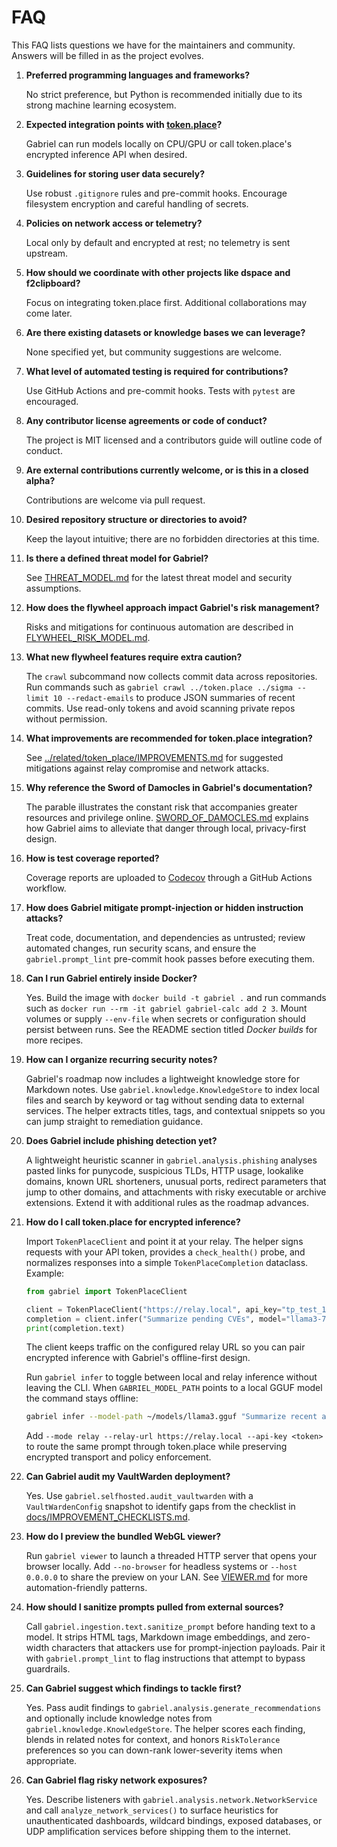 # FAQ

This FAQ lists questions we have for the maintainers and community. Answers will be filled in as the project evolves.

1. **Preferred programming languages and frameworks?**

   No strict preference, but Python is recommended initially due to its strong machine learning ecosystem.

2. **Expected integration points with [token.place](https://github.com/futuroptimist/token.place)?**

   Gabriel can run models locally on CPU/GPU or call token.place's encrypted inference API when desired.

3. **Guidelines for storing user data securely?**

   Use robust `.gitignore` rules and pre-commit hooks. Encourage filesystem encryption and careful handling of secrets.

4. **Policies on network access or telemetry?**

   Local only by default and encrypted at rest; no telemetry is sent upstream.

5. **How should we coordinate with other projects like dspace and f2clipboard?**

   Focus on integrating token.place first. Additional collaborations may come later.

6. **Are there existing datasets or knowledge bases we can leverage?**

   None specified yet, but community suggestions are welcome.

7. **What level of automated testing is required for contributions?**

   Use GitHub Actions and pre-commit hooks. Tests with `pytest` are encouraged.

8. **Any contributor license agreements or code of conduct?**

   The project is MIT licensed and a contributors guide will outline code of conduct.

9. **Are external contributions currently welcome, or is this in a closed alpha?**

   Contributions are welcome via pull request.

10. **Desired repository structure or directories to avoid?**

    Keep the layout intuitive; there are no forbidden directories at this time.

11. **Is there a defined threat model for Gabriel?**

    See [THREAT_MODEL.md](THREAT_MODEL.md) for the latest threat model and security assumptions.

12. **How does the flywheel approach impact Gabriel's risk management?**

    Risks and mitigations for continuous automation are described in [FLYWHEEL_RISK_MODEL.md](FLYWHEEL_RISK_MODEL.md).

13. **What new flywheel features require extra caution?**

    The `crawl` subcommand now collects commit data across repositories. Run commands
    such as ``gabriel crawl ../token.place ../sigma --limit 10 --redact-emails`` to
    produce JSON summaries of recent commits. Use read-only tokens and avoid scanning
    private repos without permission.

14. **What improvements are recommended for token.place integration?**

    See [../related/token_place/IMPROVEMENTS.md](../related/token_place/IMPROVEMENTS.md) for suggested mitigations against relay compromise and network attacks.

15. **Why reference the Sword of Damocles in Gabriel's documentation?**

    The parable illustrates the constant risk that accompanies greater resources and privilege online. [SWORD_OF_DAMOCLES.md](SWORD_OF_DAMOCLES.md) explains how Gabriel aims to alleviate that danger through local, privacy-first design.

16. **How is test coverage reported?**

    Coverage reports are uploaded to [Codecov](https://about.codecov.io/) through a GitHub Actions workflow.

17. **How does Gabriel mitigate prompt-injection or hidden instruction attacks?**

    Treat code, documentation, and dependencies as untrusted; review automated
    changes, run security scans, and ensure the `gabriel.prompt_lint`
    pre-commit hook passes before executing them.

18. **Can I run Gabriel entirely inside Docker?**

    Yes. Build the image with `docker build -t gabriel .` and run commands such as `docker run --rm -it gabriel gabriel-calc add 2 3`. Mount volumes or supply `--env-file` when secrets or configuration should persist between runs. See the README section titled *Docker builds* for more recipes.

19. **How can I organize recurring security notes?**

    Gabriel's roadmap now includes a lightweight knowledge store for Markdown notes.
    Use `gabriel.knowledge.KnowledgeStore` to index local files and search by keyword
    or tag without sending data to external services. The helper extracts titles,
    tags, and contextual snippets so you can jump straight to remediation guidance.

20. **Does Gabriel include phishing detection yet?**

    A lightweight heuristic scanner in `gabriel.analysis.phishing` analyses pasted links for
    punycode, suspicious TLDs, HTTP usage, lookalike domains, known URL shorteners,
    unusual ports, redirect parameters that jump to other domains, and attachments with
    risky executable or archive extensions. Extend it with additional rules as the
    roadmap advances.

21. **How do I call token.place for encrypted inference?**

    Import `TokenPlaceClient` and point it at your relay. The helper signs requests with your API
    token, provides a `check_health()` probe, and normalizes responses into a simple
    `TokenPlaceCompletion` dataclass. Example:

    ```python
    from gabriel import TokenPlaceClient

    client = TokenPlaceClient("https://relay.local", api_key="tp_test_123")
    completion = client.infer("Summarize pending CVEs", model="llama3-70b")
    print(completion.text)
    ```

    The client keeps traffic on the configured relay URL so you can pair encrypted inference with
    Gabriel's offline-first design.

    Run `gabriel infer` to toggle between local and relay inference without leaving the CLI. When
    `GABRIEL_MODEL_PATH` points to a local GGUF model the command stays offline:

    ```bash
    gabriel infer --model-path ~/models/llama3.gguf "Summarize recent alerts"
    ```

    Add `--mode relay --relay-url https://relay.local --api-key <token>` to route the same prompt
    through token.place while preserving encrypted transport and policy enforcement.

22. **Can Gabriel audit my VaultWarden deployment?**

    Yes. Use `gabriel.selfhosted.audit_vaultwarden` with a `VaultWardenConfig` snapshot to identify gaps from the checklist in [docs/IMPROVEMENT_CHECKLISTS.md](../IMPROVEMENT_CHECKLISTS.md#vaultwarden).

23. **How do I preview the bundled WebGL viewer?**

    Run `gabriel viewer` to launch a threaded HTTP server that opens your browser locally. Add
    `--no-browser` for headless systems or `--host 0.0.0.0` to share the preview on your LAN. See
    [VIEWER.md](VIEWER.md) for more automation-friendly patterns.

24. **How should I sanitize prompts pulled from external sources?**

    Call `gabriel.ingestion.text.sanitize_prompt` before handing text to a model. It strips HTML tags,
    Markdown image embeddings, and zero-width characters that attackers use for
    prompt-injection payloads. Pair it with `gabriel.prompt_lint` to flag instructions that
    attempt to bypass guardrails.

25. **Can Gabriel suggest which findings to tackle first?**

    Yes. Pass audit findings to `gabriel.analysis.generate_recommendations` and
    optionally include knowledge notes from `gabriel.knowledge.KnowledgeStore`. The helper
    scores each finding, blends in related notes for context, and honors `RiskTolerance`
    preferences so you can down-rank lower-severity items when appropriate.

26. **Can Gabriel flag risky network exposures?**

    Yes. Describe listeners with `gabriel.analysis.network.NetworkService` and call
    `analyze_network_services()` to surface heuristics for unauthenticated dashboards,
    wildcard bindings, exposed databases, or UDP amplification services before shipping
    them to the internet.
